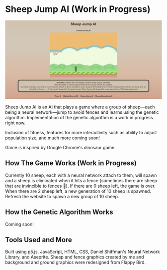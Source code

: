 # Sheep Jump AI (Work in Progress)

![Sheep Jump AI](./images/game.png)

Sheep Jump AI is an AI that plays a game where a group of sheep—each being a neural network—jump to avoid fences and learns using the genetic algorithm. Implementation of the genetic algorithm is a work in progress right now.

Inclusion of fitness, features for more interactivity such as ability to adjust population size, and much more coming soon!

Game is inspired by Google Chrome's dinosaur game.

## How The Game Works (Work in Progress)

Currently 10 sheep, each with a neural network attach to them, will spawn and a sheep is eliminated when it hits a fence (sometimes there are sheep that are invincible to fences 👀). If there are 0 sheep left, the game is over. When there are 2 sheep left, a new generation of 10 sheep is spawned. Refresh the website to spawn a new group of 10 sheep.

## How the Genetic Algorithm Works

Coming soon!

## Tools Used and More

Built using p5.js, JavaScript, HTML, CSS, Daniel Shiffman's Neural Network Library, and Aseprite. Sheep and fence graphics created by me and background and ground graphics were redesigned from Flappy Bird.
